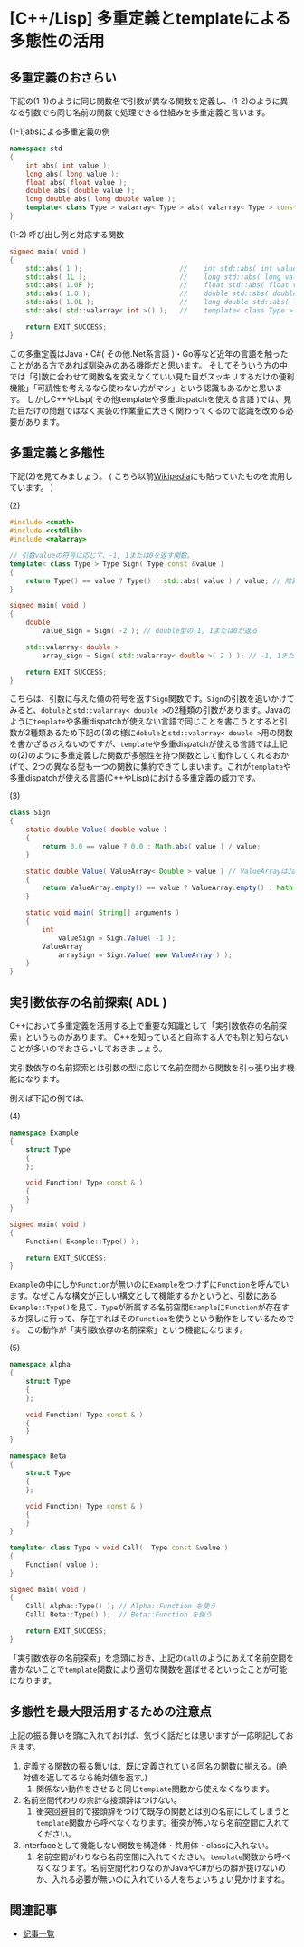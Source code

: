 # [C++/Lisp] 多重定義とtemplateによる多態性の活用

## 多重定義のおさらい

下記の(1-1)のように同じ関数名で引数が異なる関数を定義し、(1-2)のように異なる引数でも同じ名前の関数で処理できる仕組みを多重定義と言います。

(1-1)absによる多重定義の例
```C++
namespace std
{
    int abs( int value );
    long abs( long value );
    float abs( float value );
    double abs( double value );
    long double abs( long double value );
    template< class Type > valarray< Type > abs( valarray< Type > const &value );
}
```

(1-2) 呼び出し例と対応する関数
```C++
signed main( void )
{
    std::abs( 1 );                        //    int std::abs( int value );
    std::abs( 1L );                       //    long std::abs( long value );
    std::abs( 1.0F );                     //    float std::abs( float value );
    std::abs( 1.0 );                      //    double std::abs( double value );
    std::abs( 1.0L );                     //    long double std::abs( long double value );
    std::abs( std::valarray< int >() );   //    template< class Type > valarray< Type > std::abs( valarray< Type > const &value );

    return EXIT_SUCCESS;
}
```

この多重定義はJava・C#( その他.Net系言語 )・Go等など近年の言語を触ったことがある方であれば馴染みのある機能だと思います。
そしてそういう方の中では「引数に合わせて関数名を変えなくていい見た目がスッキリするだけの便利機能」「可読性を考えるなら使わない方がマシ」という認識もあるかと思います。
しかしC++やLisp( その他templateや多重dispatchを使える言語 )では、見た目だけの問題ではなく実装の作業量に大きく関わってくるので認識を改める必要があります。

## 多重定義と多態性

下記(2)を見てみましょう。
( こちら以前[Wikipedia](https://ja.wikipedia.org/wiki/多重定義)にも貼っていたものを流用しています。 )

(2)
```C++
#include <cmath>
#include <cstdlib>
#include <valarray>

// 引数valueの符号に応じて、-1, 1または0を返す関数。
template< class Type > Type Sign( Type const &value )
{
    return Type() == value ? Type() : std::abs( value ) / value; // 除算演算子及び、abs関数の実体はSignの引数によって変わる
}

signed main( void )
{
    double
        value_sign = Sign( -2 ); // double型の-1, 1または0が返る

    std::valarray< double >
        array_sign = Sign( std::valarray< double >( 2 ) ); // -1, 1または0を含むvalarrayの値が返る

    return EXIT_SUCCESS;
}
```

こちらは、引数に与えた値の符号を返す`Sign`関数です。`Sign`の引数を追いかけてみると、`dobule`と`std::valarray< double >`の2種類の引数があります。Javaのように`template`や多重dispatchが使えない言語で同じことを書こうとすると引数が2種類あるため下記の(3)の様に`dobule`と`std::valarray< double >`用の関数を書かざるおえないのですが、`template`や多重dispatchが使える言語では上記の(2)のように多重定義した関数が多態性を持つ関数として動作してくれるおかげで、2つの異なる型も一つの関数に集約できてしまいます。これが`template`や多重dispatchが使える言語(C++やLisp)における多重定義の威力です。

(3)
```Java
class Sign
{
    static double Value( double value )
    {
        return 0.0 == value ? 0.0 : Math.abs( value ) / value;
    }

    static double Value( ValueArray< Double > value ) // ValueArrayはJavaの標準には存在しないので架空です
    {
        return ValueArray.empty() == value ? ValueArray.empty() : Math.abs( value ) / value;
    }

    static void main( String[] arguments )
    {
        int
            valueSign = Sign.Value( -1 );
        ValueArray
            arraySign = Sign.Value( new ValueArray() );
    }
}
```

## 実引数依存の名前探索( ADL )

C++において多重定義を活用する上で重要な知識として「実引数依存の名前探索」というものがあります。
C++を知っていると自称する人でも割と知らないことが多いのでおさらいしておきましょう。

実引数依存の名前探索とは引数の型に応じて名前空間から関数を引っ張り出す機能になります。

例えば下記の例では、

(4)
```C++
namespace Example
{
    struct Type
    {
    };

    void Function( Type const & )
    {
    }
}

signed main( void )
{
    Function( Example::Type() );

    return EXIT_SUCCESS;
}
```
`Example`の中にしか`Function`が無いのに`Example`をつけずに`Function`を呼んでいます。なぜこんな構文が正しい構文として機能するかというと、引数にある`Example::Type()`を見て、`Type`が所属する名前空間`Example`に`Function`が存在するか探しに行って、存在すればその`Function`を使うという動作をしているためです。
この動作が「実引数依存の名前探索」という機能になります。


(5)

```C++
namespace Alpha
{
    struct Type
    {
    };

    void Function( Type const & )
    {
    }
}

namespace Beta
{
    struct Type
    {
    };

    void Function( Type const & )
    {
    }
}

template< class Type > void Call(  Type const &value )
{
    Function( value );
}

signed main( void )
{
    Call( Alpha::Type() ); // Alpha::Function を使う
    Call( Beta::Type() );  // Beta::Function を使う

    return EXIT_SUCCESS;
}
```

「実引数依存の名前探索」を念頭におき、上記の`Call`のようにあえて名前空間を書かないことで`template`関数により適切な関数を選ばせるといったことが可能になります。


## 多態性を最大限活用するための注意点

上記の振る舞いを頭に入れておけば、気づく話だとは思いますが一応明記しておきます。

1. 定義する関数の振る舞いは、既に定義されている同名の関数に揃える。(絶対値を返してるなら絶対値を返す。)
    1. 関係ない動作をさせると同じ`template`関数から使えなくなります。
1. 名前空間代わりの余計な接頭辞はつけない。
    1. 衝突回避目的で接頭辞をつけて既存の関数とは別の名前にしてしまうと`template`関数から呼べなくなります。衝突が怖いなら名前空間に入れてください。
1. interfaceとして機能しない関数を構造体・共用体・classに入れない。
    1. 名前空間がわりなら名前空間に入れてください。`template`関数から呼べなくなります。名前空間代わりなのかJavaやC#からの癖が抜けないのか、入れる必要が無いのに入れている人をちょいちょい見かけますね。

## 関連記事

- [記事一覧](../index.md)
